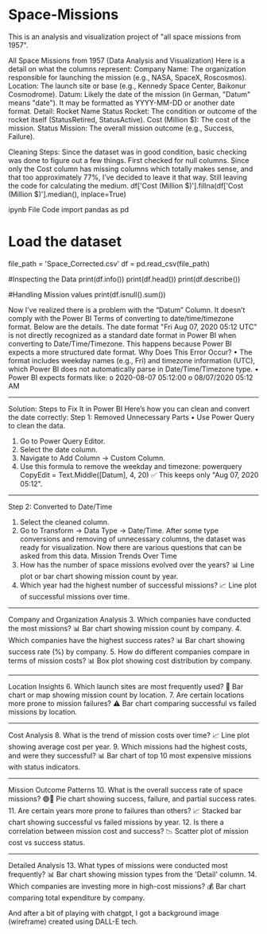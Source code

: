 # Space-Missions
This is an analysis and visualization project of "all space missions from 1957".

All Space Missions from 1957
(Data Analysis and Visualization)
Here is a detail on what the columns represent:
Company Name: The organization responsible for launching the mission (e.g., NASA, SpaceX, Roscosmos).
Location: The launch site or base (e.g., Kennedy Space Center, Baikonur Cosmodrome).
Datum: Likely the date of the mission (in German, "Datum" means "date"). It may be formatted as YYYY-MM-DD or another date format.
Detail: Rocket Name
Status Rocket: The condition or outcome of the rocket itself (StatusRetired, StatusActive).
Cost (Million $): The cost of the mission.
Status Mission: The overall mission outcome (e.g., Success, Failure).

Cleaning Steps:
Since the dataset was in good condition, basic checking was done to figure out a few things.
First checked for null columns. Since only the Cost column has missing columns which totally makes sense, and that too approximately 77%, I’ve decided to leave it that way. Still leaving the code for calculating the medium.
df['Cost (Million $)'].fillna(df['Cost (Million $)'].median(), inplace=True)

ipynb File Code
import pandas as pd

# Load the dataset
file_path = 'Space_Corrected.csv'
df = pd.read_csv(file_path)


#Inspecting the Data
print(df.info())
print(df.head())
print(df.describe())

#Handling Mission values
print(df.isnull().sum())

Now I’ve realized there is a problem with the “Datum” Column. It doesn’t comply with the Power BI Terms of converting to date/time/timezone format. Below are the details.
The date format "Fri Aug 07, 2020 05:12 UTC" is not directly recognized as a standard date format in Power BI when converting to Date/Time/Timezone. This happens because Power BI expects a more structured date format.
Why Does This Error Occur?
•	The format includes weekday names (e.g., Fri) and timezone information (UTC), which Power BI does not automatically parse in Date/Time/Timezone type.
•	Power BI expects formats like:
o	2020-08-07 05:12:00
o	08/07/2020 05:12 AM
________________________________________
Solution: Steps to Fix It in Power BI
Here’s how you can clean and convert the date correctly:
Step 1: Removed Unnecessary Parts
•	Use Power Query to clean the data.
1.	Go to Power Query Editor.
2.	Select the date column.
3.	Navigate to Add Column → Custom Column.
4.	Use this formula to remove the weekday and timezone:
powerquery
CopyEdit
= Text.Middle([Datum], 4, 20)
✅ This keeps only "Aug 07, 2020 05:12".
________________________________________
Step 2: Converted to Date/Time
1.	Select the cleaned column.
2.	Go to Transform → Data Type → Date/Time.
After some type conversions and removing of unnecessary columns, the dataset was ready for visualization.
Now there are various questions that can be asked from this data.
Mission Trends Over Time
1.	How has the number of space missions evolved over the years?
📊 Line plot or bar chart showing mission count by year.
2.	Which year had the highest number of successful missions?
📈 Line plot of successful missions over time.
________________________________________
Company and Organization Analysis
3.	Which companies have conducted the most missions?
📊 Bar chart showing mission count by company.
4.	Which companies have the highest success rates?
📊 Bar chart showing success rate (%) by company.
5.	How do different companies compare in terms of mission costs?
📊 Box plot showing cost distribution by company.
________________________________________
Location Insights
6.	Which launch sites are most frequently used?
📍 Bar chart or map showing mission count by location.
7.	Are certain locations more prone to mission failures?
⚠️ Bar chart comparing successful vs failed missions by location.
________________________________________
Cost Analysis
8.	What is the trend of mission costs over time?
📈 Line plot showing average cost per year.
9.	Which missions had the highest costs, and were they successful?
📊 Bar chart of top 10 most expensive missions with status indicators.
________________________________________
Mission Outcome Patterns
10.	What is the overall success rate of space missions?
🟢🔴 Pie chart showing success, failure, and partial success rates.
11.	Are certain years more prone to failures than others?
📈 Stacked bar chart showing successful vs failed missions by year.
12.	Is there a correlation between mission cost and success?
📉 Scatter plot of mission cost vs success status.
________________________________________
Detailed Analysis
13.	What types of missions were conducted most frequently?
📊 Bar chart showing mission types from the 'Detail' column.
14.	Which companies are investing more in high-cost missions?
💰 Bar chart comparing total expenditure by company.

And after a bit of playing with chatgpt, I got a background image (wireframe) created using DALL-E tech.

